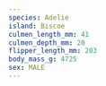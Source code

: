 ```yaml
---
species: Adelie
island: Biscoe
culmen_length_mm: 41
culmen_depth_mm: 20
flipper_length_mm: 203
body_mass_g: 4725
sex: MALE
---
```

